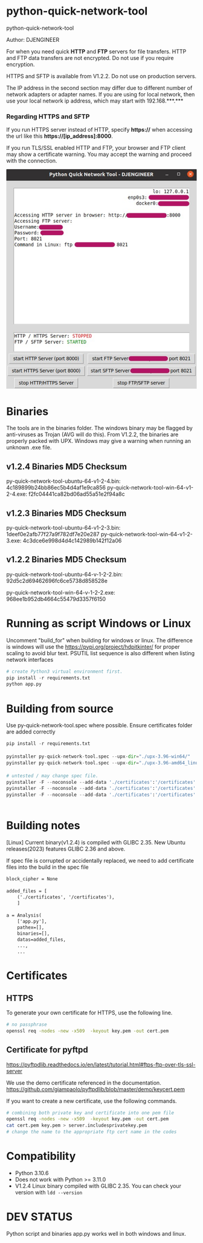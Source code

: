 # python-quick-network-tool
python-quick-network-tool

Author: DJENGINEER

For when you need quick **HTTP** and **FTP** servers for file transfers. HTTP and FTP data transfers are not encrypted. Do not use if you require encryption.

HTTPS and SFTP is available from V1.2.2. Do not use on production servers.

The IP address in the second section may differ due to different number of network adapters or adapter names. If you are using for local network, then use your local network ip address, which may start with 192.168.\*\*\*.\*\*\*

### Regarding HTTPS and SFTP
If you run HTTPS server instead of HTTP, specify **https://** when accessing the url like this **https://[ip_address]:8000**.

If you run TLS/SSL enabled HTTP and FTP, your browser and FTP client may show a certificate warning. You may accept the warning and proceed with the connection.

![python quick network tool](https://github.com/djengineer/python-quick-network-tool/blob/main/screenshot%20v1.2.3.jpg?raw=true)



# Binaries
The tools are in the binaries folder. The windows binary may be flagged by anti-viruses as Trojan (AVG will do this). From V1.2.2, the binaries are properly packed with UPX. Windows may give a warning when running an unknown .exe file. 

## v1.2.4 Binaries MD5 Checksum

py-quick-network-tool-ubuntu-64-v1-2-4.bin: 4c189899b24bb86ec5b4d4af1e9ca856
py-quick-network-tool-win-64-v1-2-4.exe: f2fc04441ca82bd06ad55a51e2f94a8c

## v1.2.3 Binaries MD5 Checksum

py-quick-network-tool-ubuntu-64-v1-2-3.bin: 1deef0e2afb77f27a9f782df7e20e287
py-quick-network-tool-win-64-v1-2-3.exe: 4c3dce6e998d4d4c142989b142f12a06

## v1.2.2 Binaries MD5 Checksum
py-quick-network-tool-ubuntu-64-v-1-2-2.bin: 92d5c2d69462696fc6ce5738d858528e

py-quick-network-tool-win-64-v-1-2-2.exe: 968ee1b952db4664c55479d3357f6150


# Running as script Windows or Linux

Uncomment "build_for" when building for windows or linux.
The difference is windows will use the https://pypi.org/project/hdpitkinter/ for proper scaling to avoid blur text. PSUTIL list sequence is also different when listing network interfaces

```python
# create Python3 virtual environment first.
pip install -r requirements.txt
python app.py

```

# Building from source

Use py-quick-network-tool.spec where possible. Ensure certificates folder are added correctly

```python
pip install -r requirements.txt

pyinstaller py-quick-network-tool.spec --upx-dir="./upx-3.96-win64/"
pyinstaller py-quick-network-tool.spec --upx-dir="./upx-3.96-amd64_linux/"

# untested / may change spec file.
pyinstaller -F --noconsole --add-data './certificates':'/certificates' app.py -n py-quick-network-tool
pyinstaller -F --noconsole --add-data './certificates':'/certificates' app.py --upx-dir="./upx-3.96-win64/" -n py-quick-network-tool
pyinstaller -F --noconsole --add-data './certificates':'/certificates' app.py --upx-dir="./upx-3.96-amd64_linux/" -n py-quick-network-tool



```
# Building notes

[Linux] Current binary(v1.2.4) is compiled with GLIBC 2.35. New Ubuntu releases(2023) features GLIBC 2.36 and above.

If spec file is corrupted or accidentally replaced, we need to add certificate files into the build in the spec file
```
block_cipher = None

added_files = [
    ('./certificates', '/certificates'),
    ]

a = Analysis(
    ['app.py'],
    pathex=[],
    binaries=[],
    datas=added_files,
    ...,
    ...
```

# Certificates
## HTTPS
To generate your own certificate for HTTPS, use the following line.
```bash
# no passphrase
openssl req -nodes -new -x509  -keyout key.pem -out cert.pem
```
## Certificate for pyftpd 
https://pyftpdlib.readthedocs.io/en/latest/tutorial.html#ftps-ftp-over-tls-ssl-server

We use the demo certificate referenced in the documentation. https://github.com/giampaolo/pyftpdlib/blob/master/demo/keycert.pem

If you want to create a new certificate, use the following commands.

```bash
# combining both private key and certificate into one pem file
openssl req -nodes -new -x509  -keyout key.pem -out cert.pem
cat cert.pem key.pem > server.includesprivatekey.pem
# change the name to the appropriate ftp cert name in the codes
```

# Compatibility

- Python 3.10.6
- Does not work with Python >= 3.11.0
- V1.2.4 Linux binary compiled with GLIBC 2.35. You can check your version with `ldd --version`

# DEV STATUS

Python script and binaries app.py works well in both windows and linux.





